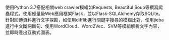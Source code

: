 使用Python 3.7搭配相關web crawler模組如Requests, Beautiful Soup等撰寫爬蟲程式，使用輕量級Web應用框架Flask，並以Flask-SQLAlchemy存取SQLite。針對回傳資料進行文字探勘，如使用difflib進行關鍵字搜尋的模糊比對、使用jieba進行中文斷詞斷句、使用WordCloud、Word2Vec、SVM等模組解析文字內容，並即時產出互動式圖表。
